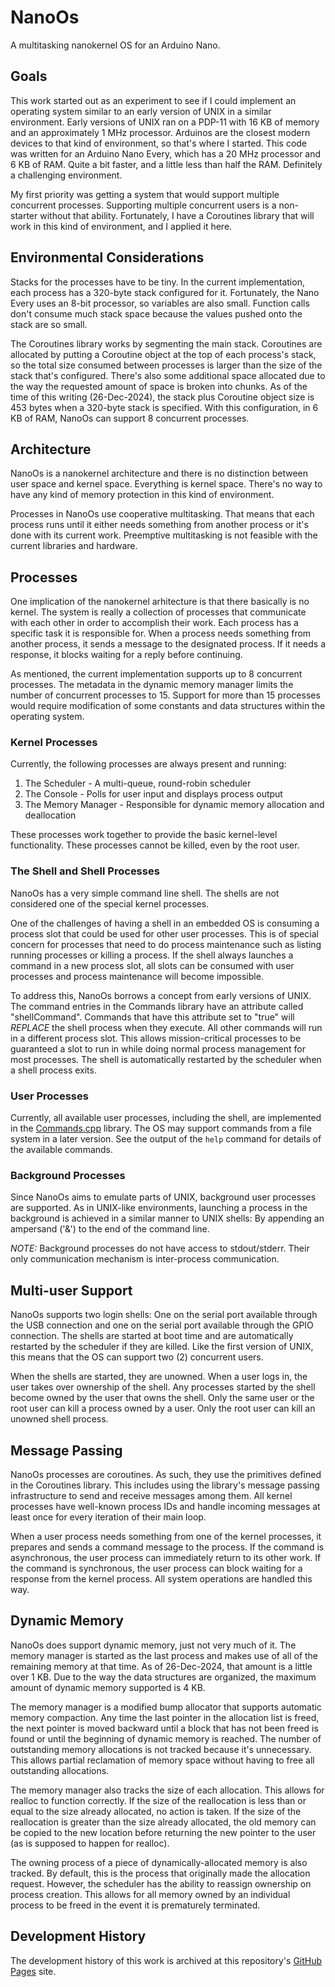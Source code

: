 # NanoOs

A multitasking nanokernel OS for an Arduino Nano.

## Goals

This work started out as an experiment to see if I could implement an operating system similar to an early version of UNIX in a similar environment.  Early versions of UNIX ran on a PDP-11 with 16 KB of memory and an approximately 1 MHz processor.  Arduinos are the closest modern devices to that kind of environment, so that's where I started.  This code was written for an Arduino Nano Every, which has a 20 MHz processor and 6 KB of RAM.  Quite a bit faster, and a little less than half the RAM.  Definitely a challenging environment.

My first priority was getting a system that would support multiple concurrent processes.  Supporting multiple concurrent users is a non-starter without that ability.  Fortunately, I have a Coroutines library that will work in this kind of environment, and I applied it here.

## Environmental Considerations

Stacks for the processes have to be tiny.  In the current implementation, each process has a 320-byte stack configured for it.  Fortunately, the Nano Every uses an 8-bit processor, so variables are also small.  Function calls don't consume much stack space because the values pushed onto the stack are so small.

The Coroutines library works by segmenting the main stack.  Coroutines are allocated by putting a Coroutine object at the top of each process's stack, so the total size consumed between processes is larger than the size of the stack that's configured.  There's also some additional space allocated due to the way the requested amount of space is broken into chunks.  As of the time of this writing (26-Dec-2024), the stack plus Coroutine object size is 453 bytes when a 320-byte stack is specified.  With this configuration, in 6 KB of RAM, NanoOs can support 8 concurrent processes.

## Architecture

NanoOs is a nanokernel architecture and there is no distinction between user space and kernel space.  Everything is kernel space.  There's no way to have any kind of memory protection in this kind of environment.

Processes in NanoOs use cooperative multitasking.  That means that each process runs until it either needs something from another process or it's done with its current work.  Preemptive multitasking is not feasible with the current libraries and hardware.

## Processes

One implication of the nanokernel arhitecture is that there basically is no kernel.  The system is really a collection of processes that communicate with each other in order to accomplish their work.  Each process has a specific task it is responsible for.  When a process needs something from another process, it sends a message to the designated process.  If it needs a response, it blocks waiting for a reply before continuing.

As mentioned, the current implementation supports up to 8 concurrent processes.  The metadata in the dynamic memory manager limits the number of concurrent processes to 15.  Support for more than 15 processes would require modification of some constants and data structures within the operating system.

### Kernel Processes

Currently, the following processes are always present and running:

1. The Scheduler - A multi-queue, round-robin scheduler
2. The Console - Polls for user input and displays process output
3. The Memory Manager - Responsible for dynamic memory allocation and deallocation

These processes work together to provide the basic kernel-level functionality.  These processes cannot be killed, even by the root user.

### The Shell and Shell Processes

NanoOs has a very simple command line shell.  The shells are not considered one of the special kernel processes.

One of the challenges of having a shell in an embedded OS is consuming a process slot that could be used for other user processes.  This is of special concern for processes that need to do process maintenance such as listing running processes or killing a process.  If the shell always launches a command in a new process slot, all slots can be consumed with user processes and process maintenance will become impossible.

To address this, NanoOs borrows a concept from early versions of UNIX.  The command entries in the Commands library have an attribute called "shellCommand".  Commands that have this attribute set to "true" will *REPLACE* the shell process when they execute.  All other commands will run in a different process slot.  This allows mission-critical processes to be guaranteed a slot to run in while doing normal process management for most processes.  The shell is automatically restarted by the scheduler when a shell process exits.

### User Processes

Currently, all available user processes, including the shell, are implemented in the [Commands.cpp](Commands.cpp) library.  The OS may support commands from a file system in a later version.  See the output of the `help` command for details of the available commands.

### Background Processes

Since NanoOs aims to emulate parts of UNIX, background user processes are supported.  As in UNIX-like environments, launching a process in the background is achieved in a similar manner to UNIX shells:  By appending an ampersand ('&') to the end of the command line.

*NOTE:*  Background processes do not have access to stdout/stderr.  Their only communication mechanism is inter-process communication.

## Multi-user Support

NanoOs supports two login shells:  One on the serial port available through the USB connection and one on the serial port available through the GPIO connection.  The shells are started at boot time and are automatically restarted by the scheduler if they are killed.  Like the first version of UNIX, this means that the OS can support two (2) concurrent users.

When the shells are started, they are unowned.  When a user logs in, the user takes over ownership of the shell.  Any processes started by the shell become owned by the user that owns the shell.  Only the same user or the root user can kill a process owned by a user.  Only the root user can kill an unowned shell process.

## Message Passing

NanoOs processes are coroutines.  As such, they use the primitives defined in the Coroutines library.  This includes using the library's message passing infrastructure to send and receive messages among them.  All kernel processes have well-known process IDs and handle incoming messages at least once for every iteration of their main loop.

When a user process needs something from one of the kernel processes, it prepares and sends a command message to the process.  If the command is asynchronous, the user process can immediately return to its other work.  If the command is synchronous, the user process can block waiting for a response from the kernel process.  All system operations are handled this way.

## Dynamic Memory

NanoOs does support dynamic memory, just not very much of it.  The memory manager is started as the last process and makes use of all of the remaining memory at that time.  As of 26-Dec-2024, that amount is a little over 1 KB.  Due to the way the data structures are organized, the maximum amount of dynamic memory supported is 4 KB.

The memory manager is a modified bump allocator that supports automatic memory compaction.  Any time the last pointer in the allocation list is freed, the next pointer is moved backward until a block that has not been freed is found or until the beginning of dynamic memory is reached.  The number of outstanding memory allocations is not tracked because it's unnecessary.  This allows partial reclamation of memory space without having to free all outstanding allocations.

The memory manager also tracks the size of each allocation.  This allows for realloc to function correctly.  If the size of the reallocation is less than or equal to the size already allocated, no action is taken.  If the size of the reallocation is greater than the size already allocated, the old memory can be copied to the new location before returning the new pointer to the user (as is supposed to happen for realloc).

The owning process of a piece of dynamically-allocated memory is also tracked.  By default, this is the process that originally made the allocation request.  However, the scheduler has the ability to reassign ownership on process creation.  This allows for all memory owned by an individual process to be freed in the event it is prematurely terminated.

## Development History

The development history of this work is archived at this repository's [GitHub Pages](https://james-card.github.io/NanoOs/) site.

